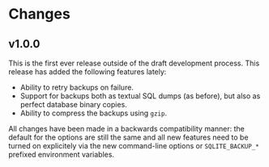# Changes

## v1.0.0

This is the first ever release outside of the draft development process. This
release has added the following features lately:

+ Ability to retry backups on failure.
+ Support for backups both as textual SQL dumps (as before), but also as perfect
  database binary copies.
+ Ability to compress the backups using `gzip`.

All changes have been made in a backwards compatibility manner: the default for
the options are still the same and all new features need to be turned on
explicitely via the new command-line options or `SQLITE_BACKUP_*` prefixed
environment variables.
